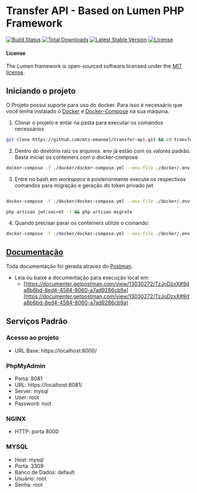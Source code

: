 # Transfer API - Based on Lumen PHP Framework

[![Build Status](https://travis-ci.org/laravel/lumen-framework.svg)](https://travis-ci.org/laravel/lumen-framework)
[![Total Downloads](https://img.shields.io/packagist/dt/laravel/framework)](https://packagist.org/packages/laravel/lumen-framework)
[![Latest Stable Version](https://img.shields.io/packagist/v/laravel/framework)](https://packagist.org/packages/laravel/lumen-framework)
[![License](https://img.shields.io/packagist/l/laravel/framework)](https://packagist.org/packages/laravel/lumen-framework)
#### License
The Lumen framework is open-sourced software licensed under the [MIT license](https://opensource.org/licenses/MIT).

## Iniciando o projeto

O Projeto possui suporte para uso do docker. Para isso é necessário que você tenha instalado o [Docker](https://docs.docker.com/engine/install/) e [Docker-Compose](https://docs.docker.com/compose/install/) na sua maquina.

1. Clonar o projeto e entar na pasta para executar os comandos necessários
~~~bash
git clone https://github.com/mts-emanoel/transfer-api.git && cd transfer-api
~~~

2. Dentro do diretório raiz os arquivos .env já estão com os valores padrão. Basta iniciar os conteiners com o docker-compose
~~~bash
docker-compose -f ./docker/docker-compose.yml --env-file ./docker/.env up -d nginx mysql phpmyadmin workspace
~~~

3. Entre no bash em _workspace_ e posteriormente execute os respectivos comandos para migração e geração do token privado jwt
~~~bash

docker-compose -f ./docker/docker-compose.yml --env-file ./docker/.env exec workspace bash

php artisan jwt:secret -f && php artisan migrate

~~~

4. Quando precisar parar os conteiners utilize o comando:
~~~bash
docker-compose -f ./docker/docker-compose.yml --env-file ./docker/.env down
~~~


## [Documentação](https://documenter.getpostman.com/view/13030272/TzJoDzxX#9da8b6bd-8ed4-4584-8060-a7ad9286cb9a)

Toda documentação foi gerada atravez do [Postman](https://www.postman.com/).
 - Leia ou baixe a documentação para execução local em: 
   - [https://documenter.getpostman.com/view/13030272/TzJoDzxX#9da8b6bd-8ed4-4584-8060-a7ad9286cb9a](https://documenter.getpostman.com/view/13030272/TzJoDzxX#9da8b6bd-8ed4-4584-8060-a7ad9286cb9a)

## Serviços Padrão

### Acesso ao projeto
- URL Base: https://localhost:8000/

### PhpMyAdmin
- Porta: 8081
- URL: https://localhost:8081/
- Server: mysql
- User: root
- Password: root

### NGINX
- HTTP: porta 8000

### MYSQL
- Host: mysql
- Porta: 3309
- Banco de Dados: default
- Usuário: root
- Senha: root

